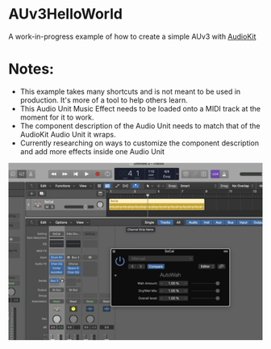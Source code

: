 # AUv3HelloWorld
 
A work-in-progress example of how to create a simple AUv3 with [AudioKit](https://github.com/AudioKit)

# Notes: 
- This example takes many shortcuts and is not meant to be used in production. It's more of a tool to help others learn.
- This Audio Unit Music Effect needs to be loaded onto a MIDI track at the moment for it to work.
- The component description of the Audio Unit needs to match that of the AudioKit Audio Unit it wraps.
- Currently researching on ways to customize the component description and add more effects inside one Audio Unit

![screenshot](docs/screenshot.png)
